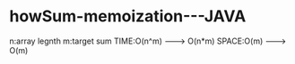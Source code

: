 # howSum-memoization---JAVA
n:array legnth m:target sum TIME:O(n^m) ---> O(n*m) SPACE:O(m) ---> O(m)
